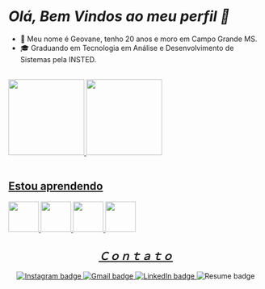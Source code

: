 <h1><i>Olá, Bem Vindos ao meu perfil 🚀</i></h1>

<ul>
  <li>🧑‍ Meu nome é Geovane, tenho 20 anos e moro em Campo Grande MS.</li>
  <li>🎓 Graduando em Tecnologia em Análise e Desenvolvimento de Sistemas pela INSTED.</li>
</ul>
 <br>
<div>
<a href="https://github.com/gnovaess">
<img height="150em" src="https://github-readme-stats.vercel.app/api/top-langs/?username=gnovaess&layout=compact&langs_count=7&theme=dracula"/>
<img height="150em" src="https://github-readme-stats.vercel.app/api?username=gnovaess&show_icons=true&theme=dracula&include_all_commits=true&count_private=true"/>
</div>
 </br>

## Estou aprendendo
<img src="https://cdn.jsdelivr.net/gh/devicons/devicon/icons/html5/html5-original.svg" width="60" height="60"/> <img src="https://cdn.jsdelivr.net/gh/devicons/devicon/icons/css3/css3-original.svg" width="60" height="60"/> <img src="https://cdn.jsdelivr.net/gh/devicons/devicon/icons/csharp/csharp-original.svg" width="60" height="60"/> <img src="https://cdn.jsdelivr.net/gh/devicons/devicon/icons/git/git-original.svg" width="60" height="60"/>

<h2 align="center" style="margin-bottom: 0;"><i>Ｃｏｎｔａｔｏ</i></h2>

<div align="center">
  <br>
  <a href="https://www.instagram.com/geovanenovaes_/" target="_blank">
    <img src="https://img.shields.io/badge/-Instagram-%23E4405F?style=for-the-badge&logo=instagram&logoColor=white" alt="Instagram badge">
  </a>
  <a href="mailto:gnovaes2003@gmail.com" target="_blank">
    <img src="https://img.shields.io/badge/-Gmail-%23333?style=for-the-badge&logo=gmail&logoColor=white" alt="Gmail badge">
  </a>
  <a href="https://www.linkedin.com/in/geovanenovaes01/" target="_blank">
    <img src="https://img.shields.io/badge/-LinkedIn-%230077B5?style=for-the-badge&logo=linkedin&logoColor=white" alt="LinkedIn badge">
  </a>
  <img src="https://img.shields.io/badge/Currículo-4285F4?style=for-the-badge&amp;logo=read-the-docs&amp;logoColor=white" alt="Resume badge">
</div>
